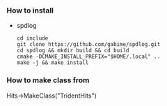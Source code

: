 ### How to install

- spdlog
  ```
  cd include
  git clone https://github.com/gabime/spdlog.git
  cd spdlog && mkdir build && cd build
  cmake -DCMAKE_INSTALL_PREFIX="$HOME/.local" ..
  make -j && make install
  ```

### How to make class from  
Hits->MakeClass("TridentHits")
